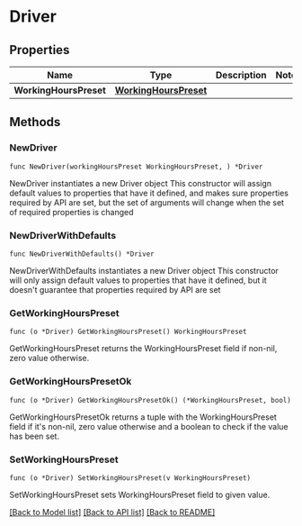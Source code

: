# Driver

## Properties

Name | Type | Description | Notes
------------ | ------------- | ------------- | -------------
**WorkingHoursPreset** | [**WorkingHoursPreset**](WorkingHoursPreset.md) |  | 

## Methods

### NewDriver

`func NewDriver(workingHoursPreset WorkingHoursPreset, ) *Driver`

NewDriver instantiates a new Driver object
This constructor will assign default values to properties that have it defined,
and makes sure properties required by API are set, but the set of arguments
will change when the set of required properties is changed

### NewDriverWithDefaults

`func NewDriverWithDefaults() *Driver`

NewDriverWithDefaults instantiates a new Driver object
This constructor will only assign default values to properties that have it defined,
but it doesn't guarantee that properties required by API are set

### GetWorkingHoursPreset

`func (o *Driver) GetWorkingHoursPreset() WorkingHoursPreset`

GetWorkingHoursPreset returns the WorkingHoursPreset field if non-nil, zero value otherwise.

### GetWorkingHoursPresetOk

`func (o *Driver) GetWorkingHoursPresetOk() (*WorkingHoursPreset, bool)`

GetWorkingHoursPresetOk returns a tuple with the WorkingHoursPreset field if it's non-nil, zero value otherwise
and a boolean to check if the value has been set.

### SetWorkingHoursPreset

`func (o *Driver) SetWorkingHoursPreset(v WorkingHoursPreset)`

SetWorkingHoursPreset sets WorkingHoursPreset field to given value.



[[Back to Model list]](../README.md#documentation-for-models) [[Back to API list]](../README.md#documentation-for-api-endpoints) [[Back to README]](../README.md)


